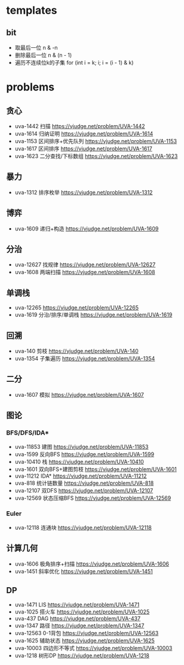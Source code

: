 # templates

## bit
+ 取最后一位 n & -n
+ 删除最后一位 n & (n - 1)
+ 遍历不连续位k的子集 for (int i = k; i; i = (i - 1) & k)

# problems

## 贪心
+ uva-1442 扫描 <https://vjudge.net/problem/UVA-1442>
+ uva-1614 归纳证明 <https://vjudge.net/problem/UVA-1614>
+ uva-1153 区间排序+优先队列 <https://vjudge.net/problem/UVA-1153>
+ uva-1617 区间排序 <https://vjudge.net/problem/UVA-1617>
+ uva-1623 二分查找/下标数组 <https://vjudge.net/problem/UVA-1623>

## 暴力
+ uva-1312 排序枚举 <https://vjudge.net/problem/UVA-1312>

## 博弈
+ uva-1609 递归+构造 <https://vjudge.net/problem/UVA-1609>

## 分治
+ uva-12627 找规律 <https://vjudge.net/problem/UVA-12627>
+ uva-1608 两端扫描 <https://vjudge.net/problem/UVA-1608>

## 单调栈
+ uva-12265 <https://vjudge.net/problem/UVA-12265>
+ uva-1619 分治/排序/单调栈 <https://vjudge.net/problem/UVA-1619>

## 回溯
+ uva-140 剪枝 <https://vjudge.net/problem/UVA-140>
+ uva-1354 子集遍历 <https://vjudge.net/problem/UVA-1354>

## 二分
+ uva-1607 模拟 <https://vjudge.net/problem/UVA-1607>

## 图论
### BFS/DFS/IDA*
+ uva-11853 建图 <https://vjudge.net/problem/UVA-11853>
+ uva-1599 反向BFS <https://vjudge.net/problem/UVA-1599>
+ uva-10410 栈 <https://vjudge.net/problem/UVA-10410>
+ uva-1601 双向BFS+建图剪枝 <https://vjudge.net/problem/UVA-1601>
+ uva-11212 IDA* <https://vjudge.net/problem/UVA-11212>
+ uva-818 统计链数量 <https://vjudge.net/problem/UVA-818>
+ uva-12107 双DFS <https://vjudge.net/problem/UVA-12107>
+ uva-12569 状态压缩BFS <https://vjudge.net/problem/UVA-12569>

### Euler
+ uva-12118 连通块 <https://vjudge.net/problem/UVA-12118>

## 计算几何
+ uva-1606 极角排序+扫描 <https://vjudge.net/problem/UVA-1606>
+ uva-1451 斜率优化 <https://vjudge.net/problem/UVA-1451>

## DP
+ uva-1471 LIS <https://vjudge.net/problem/UVA-1471>
+ uva-1025 搭火车 <https://vjudge.net/problem/UVA-1025>
+ uva-437 DAG <https://vjudge.net/problem/UVA-437>
+ uva-1347 路径 <https://vjudge.net/problem/UVA-1347>
+ uva-12563 0-1背包 <https://vjudge.net/problem/UVA-12563>
+ uva-1625 辅助状态 <https://vjudge.net/problem/UVA-1625>
+ uva-10003 四边形不等式 <https://vjudge.net/problem/UVA-10003>
+ uva-1218 树形DP <https://vjudge.net/problem/UVA-1218>